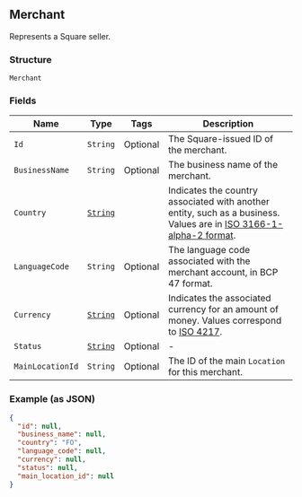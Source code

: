 ## Merchant

Represents a Square seller.

### Structure

`Merchant`

### Fields

| Name | Type | Tags | Description |
|  --- | --- | --- | --- |
| `Id` | `String` | Optional | The Square-issued ID of the merchant. |
| `BusinessName` | `String` | Optional | The business name of the merchant. |
| `Country` | [`String`](/doc/models/country.md) |  | Indicates the country associated with another entity, such as a business.<br>Values are in [ISO 3166-1-alpha-2 format](http://www.iso.org/iso/home/standards/country_codes.htm). |
| `LanguageCode` | `String` | Optional | The language code associated with the merchant account, in BCP 47 format. |
| `Currency` | [`String`](/doc/models/currency.md) | Optional | Indicates the associated currency for an amount of money. Values correspond<br>to [ISO 4217](https://wikipedia.org/wiki/ISO_4217). |
| `Status` | [`String`](/doc/models/merchant-status.md) | Optional | - |
| `MainLocationId` | `String` | Optional | The ID of the main `Location` for this merchant. |

### Example (as JSON)

```json
{
  "id": null,
  "business_name": null,
  "country": "FO",
  "language_code": null,
  "currency": null,
  "status": null,
  "main_location_id": null
}
```

